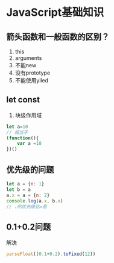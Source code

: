 # JavaScript基础知识

## 箭头函数和一般函数的区别？
1. this
2. arguments
3. 不能new
4. 没有prototype
5. 不能使用yiled
## let const
1. 块级作用域
```js
let a=10
// 相当于
(function(){
    var a =10
})()
```
## 优先级的问题
```js
let a = {n: 1}
let b = a
a.x = a = {n: 2}
console.log(a.x, b.x)
// .的优先级比=高
```

<!--  -->
## 0.1+0.2问题
解决
```js
parseFloat((0.1+0.2).toFixed(12))
```
